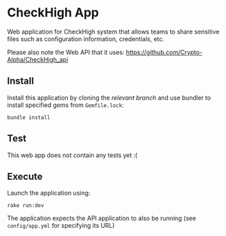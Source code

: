 # CheckHigh App

Web application for CheckHigh system that allows teams to share sensitive files such as configuration information, credentials, etc.

Please also note the Web API that it uses: https://github.com/Crypto-Alpha/CheckHigh_api

## Install

Install this application by cloning the *relevant branch* and use bundler to install specified gems from `Gemfile.lock`:

```shell
bundle install
```

## Test

This web app does not contain any tests yet :(

## Execute

Launch the application using:

```shell
rake run:dev
```

The application expects the API application to also be running (see `config/app.yml` for specifying its URL)
